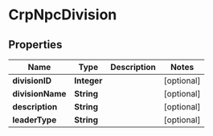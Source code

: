 
# CrpNpcDivision

## Properties
Name | Type | Description | Notes
------------ | ------------- | ------------- | -------------
**divisionID** | **Integer** |  |  [optional]
**divisionName** | **String** |  |  [optional]
**description** | **String** |  |  [optional]
**leaderType** | **String** |  |  [optional]



